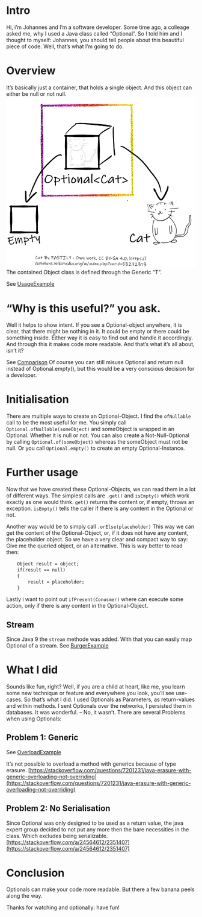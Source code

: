 # Intro
Hi, i’m Johannes and I’m a software developer. Some time ago, a colleage asked me, why I used a Java class called “Optional”. So I told him and I thought to myself: Johannes, you should tell people about this beautiful piece of code. 
Well, that’s what I’m going to do.

# Overview
It’s basically just a container, that holds a single object. And this object can either be null or not null.
![Sketch of Optional](Sketch.png)
The contained Object class is defined through the Generic “T”.

See [UsageExample](src/main/java/de/johannes_rabauer/optionals/UsageExample.java)
 

# “Why is this useful?” you ask.
Well it helps to show intent.
If you see a Optional-object anywhere, it is clear, that there might be nothing in it. It could be empty or there could be something inside. Either way it is easy to find out and handle it accordingly.
And through this it makes code more readable. And that’s what it’s all about, isn’t it?

See [Comparison](src/main/java/de/johannes_rabauer/optionals/Comparison.java)
Of course you can still misuse Optional and return null instead of Optional.empty(), but
this would be a very conscious decision for a developer.

# Initialisation
There are multiple ways to create an Optional-Object.
I find the `ofNullable` call to be the most useful for me. You simply call
`Optional.ofNullable(someObject)`
and someObject is wrapped in an Optional. Whether it is null or not.
You can also create a Not-Null-Optional by calling `Optional.of(someObject)` whereas the someObject must not be null.
Or you call `Optional.empty()` to create an empty Optional-Instance.

# Further usage
Now that we have created these Optional-Objects, we can read them in a lot of different ways.
The simplest calls are `.get()` and `isEmpty()` which work exactly as one would think.
`get()` returns the content or, if empty, throws an exception.
`isEmpty()` tells the caller if there is any content in the Optional or not.

Another way would be to simply call `.orElse(placeholder)`
This way we can get the content of the Optional-Object, or, if it does not have any content, the placeholder object.
So we have a very clear and compact way to say: Give me the queried object, or an alternative. 
This is way better to read then:

		Object result = object;
		if(result == null)
		{
			result = placeholder;
		}

Lastly i want to point out `ifPresent(Conusmer)` where can execute some action,
only if there is any content in the Optional-Object.

## Stream
Since Java 9 the `stream` methode was added. With that you can easily map Optional of a stream.
See [BurgerExample](src/main/java/de/johannes_rabauer/optionals/BurgerExample.java)

# What I did
Sounds like fun, right?
Well, if you are a child at heart, like me, you learn some new technique or feature and everywhere you look, you’ll see use-cases. So that’s what I did.
I used Optionals as Parameters, as return-values and within methods. I sent Optionals over the networks, I persisted them in databases. 
It was wonderful. – No, it wasn’t.
There are several Problems when using Optionals:
## Problem 1: Generic
See [OverloadExample](src/main/java/de/johannes_rabauer/optionals/OverloadExample.java)

It’s not possible to overload a method with generics because of type erasure.
[https://stackoverflow.com/questions/7201231/java-erasure-with-generic-overloading-not-overriding](https://stackoverflow.com/questions/7201231/java-erasure-with-generic-overloading-not-overriding)

## Problem 2: No Serialisation
Since Optional was only designed to be used as a return value, the java expert group decided to not put any more then the bare necessities in the class. Which excludes being serializable.
[https://stackoverflow.com/a/24564612/2351407](https://stackoverflow.com/a/24564612/2351407)

# Conclusion
Optionals can make your code more readable. But there a few banana peels along the way. 

Thanks for watching and optionally: have fun!